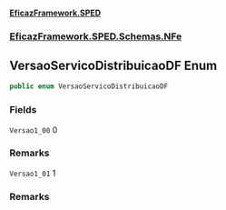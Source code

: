 #### [EficazFramework.SPED](EficazFrameworkSPED.md 'EficazFramework SPED')
### [EficazFramework.SPED.Schemas.NFe](EficazFramework.SPED.Schemas.NFe.md 'EficazFramework.SPED.Schemas.NFe')

## VersaoServicoDistribuicaoDF Enum

```csharp
public enum VersaoServicoDistribuicaoDF
```
### Fields

<a name='EficazFramework.SPED.Schemas.NFe.VersaoServicoDistribuicaoDF.Versao1_00'></a>

`Versao1_00` 0

### Remarks

<a name='EficazFramework.SPED.Schemas.NFe.VersaoServicoDistribuicaoDF.Versao1_01'></a>

`Versao1_01` 1

### Remarks